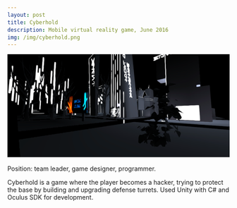 ```yaml
---
layout: post
title: Cyberhold
description: Mobile virtual reality game, June 2016
img: /img/cyberhold.png
---
```


![cyberhold](/img/cyberhold.png)

Position: team leader, game designer, programmer.

Cyberhold is a game where the player becomes a hacker, trying to protect the base by building and upgrading defense turrets. Used Unity with C# and Oculus SDK for development.
